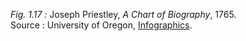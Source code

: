 *Fig. 1.17 :* Joseph Priestley, *A Chart of Biography*, 1765.  
Source : University of Oregon, [Infographics](https://pages.uoregon.edu/infographics/timeline/pages/biography/img/Chart_of_biography.jpg).